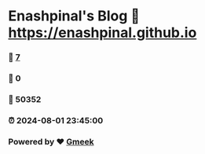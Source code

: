 # Enashpinal's Blog :link: https://enashpinal.github.io 
### :page_facing_up: [7](https://enashpinal.github.io/tag.html) 
### :speech_balloon: 0 
### :hibiscus: 50352 
### :alarm_clock: 2024-08-01 23:45:00 
### Powered by :heart: [Gmeek](https://github.com/Meekdai/Gmeek)
